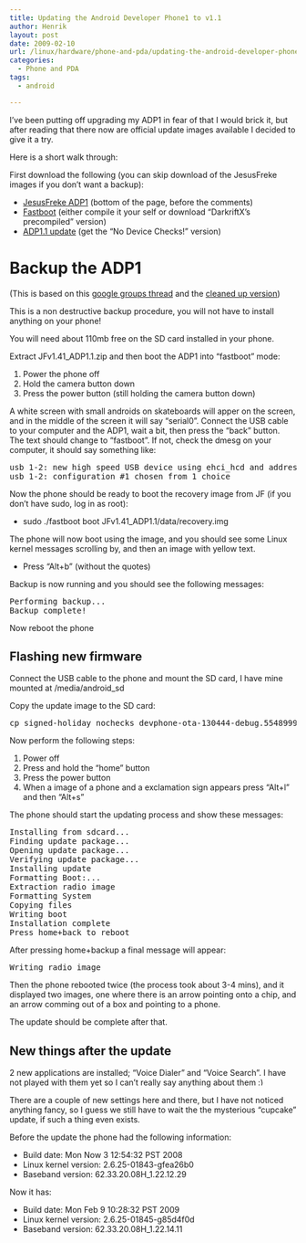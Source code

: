 ```yaml
---
title: Updating the Android Developer Phone1 to v1.1
author: Henrik
layout: post
date: 2009-02-10
url: /linux/hardware/phone-and-pda/updating-the-android-developer-phone1-to-v11/
categories:
  - Phone and PDA
tags:
  - android

---
```

I&#8217;ve been putting off upgrading my ADP1 in fear of that I would brick it, but after reading that there now are official update images available I decided to give it a try.

Here is a short walk through:

First download the following (you can skip download of the JesusFreke images if you don&#8217;t want a backup):

  * <a href="http://andblogs.net/2009/01/jesusfrekes-14-images-are-out/" target="_blank"><span class="downloadlink">JesusFreke ADP1</span></a> (bottom of the page, before the comments)
  * <a href="http://android-dls.com/wiki/index.php?title=Fastboot" target="_blank">Fastboot</a> (either compile it your self or download &#8220;DarkriftX&#8217;s precompiled&#8221; version)
  * <a href="http://andblogs.net/2009/02/new-adp1-update-official-with-google-voice-and-more/" target="_blank">ADP1.1 update</a> (get the &#8220;No Device Checks!&#8221; version)

# Backup the ADP1

(This is based on this <a title=" ADP1 ONLY instructions for backup, installing from git, then back to backup " href="http://groups.google.com/group/android-discuss/browse_thread/thread/e9eb4604357ff117?hide_quotes=no&pli=1" target="_blank">google groups thread</a> and the <a href="http://antonmelser.org/open-source/backup-install-restore-adp1.html" target="_blank">cleaned up version</a>)

This is a non destructive backup procedure, you will not have to install anything on your phone!

You will need about 110mb free on the SD card installed in your phone.

Extract JFv1.41_ADP1.1.zip and then boot the ADP1 into &#8220;fastboot&#8221; mode:

  1. Power the phone off
  2. Hold the camera button down
  3. Press the power button (still holding the camera button down)

A white screen with small androids on skateboards will apper on the screen, and in the middle of the screen it will say &#8220;serial0&#8221;. Connect the USB cable to your computer and the ADP1, wait a bit, then press the &#8220;back&#8221; button. The text should change to &#8220;fastboot&#8221;. If not, check the dmesg on your computer, it should say something like:

<pre>usb 1-2: new high speed USB device using ehci_hcd and address 11
usb 1-2: configuration #1 chosen from 1 choice</pre>

Now the phone should be ready to boot the recovery image from JF (if you don&#8217;t have sudo, log in as root):

  * sudo ./fastboot boot JFv1.41_ADP1.1/data/recovery.img

The phone will now boot using the image, and you should see some Linux kernel messages scrolling by, and then an image with yellow text.

  * Press &#8220;Alt+b&#8221; (without the quotes)

Backup is now running and you should see the following messages:

<pre>Performing backup...
Backup complete!</pre>

Now reboot the phone

## Flashing new firmware

Connect the USB cable to the phone and mount the SD card, I have mine mounted at /media/android_sd

Copy the update image to the SD card:

<pre>cp signed-holiday_nochecks_devphone-ota-130444-debug.55489994.zip /media/android_sd/update.img</pre>

Now perform the following steps:

  1. Power off
  2. Press and hold the &#8220;home&#8221; button
  3. Press the power button
  4. When a image of a phone and a exclamation sign appears press &#8220;Alt+l&#8221; and then &#8220;Alt+s&#8221;

The phone should start the updating process and show these messages:

<pre>Installing from sdcard...
Finding update package...
Opening update package...
Verifying update package...
Installing update
Formatting Boot:...
Extraction radio image
Formatting System
Copying files
Writing boot
Installation complete
Press home+back to reboot</pre>

After pressing home+backup a final message will appear:

<pre>Writing radio image</pre>

Then the phone rebooted twice (the process took about 3-4 mins), and it displayed two images, one where there is an arrow pointing onto a chip, and an arrow comming out of a box and pointing to a phone.

The update should be complete after that.

## New things after the update

2 new applications are installed; &#8220;Voice Dialer&#8221; and &#8220;Voice Search&#8221;. I have not played with them yet so I can&#8217;t really say anything about them <img src="http://rockhopper.hf/wp-includes/images/smilies/simple-smile.png" alt=":)" class="wp-smiley" style="height: 1em; max-height: 1em;" />

There are a couple of new settings here and there, but I have not noticed anything fancy, so I guess we still have to wait the the mysterious &#8220;cupcake&#8221; update, if such a thing even exists.

Before the update the phone had the following information:

  * Build date: Mon Now 3 12:54:32 PST 2008
  * Linux kernel version: 2.6.25-01843-gfea26b0
  * Baseband version: 62.33.20.08H_1.22.12.29

Now it has:

  * Build date: Mon Feb 9 10:28:32 PST 2009
  * Linux kernel version: 2.6.25-01845-g85d4f0d
  * Baseband version: 62.33.20.08H_1.22.14.11